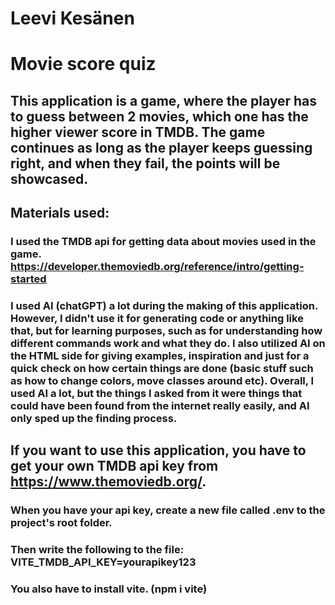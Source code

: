 # Leevi Kesänen

# Movie score quiz

## This application is a game, where the player has to guess between 2 movies, which one has the higher viewer score in TMDB. The game continues as long as the player keeps guessing right, and when they fail, the points will be showcased.

## Materials used:

### I used the TMDB api for getting data about movies used in the game. https://developer.themoviedb.org/reference/intro/getting-started

### I used AI (chatGPT) a lot during the making of this application. However, I didn't use it for generating code or anything like that, but for learning purposes, such as for understanding how different commands work and what they do. I also utilized AI on the HTML side for giving examples, inspiration and just for a quick check on how certain things are done (basic stuff such as how to change colors, move classes around etc). Overall, I used AI a lot, but the things I asked from it were things that could have been found from the internet really easily, and AI only sped up the finding process.

## If you want to use this application, you have to get your own TMDB api key from https://www.themoviedb.org/.

### When you have your api key, create a new file called .env to the project's root folder.

### Then write the following to the file: VITE_TMDB_API_KEY=yourapikey123
### You also have to install vite. (npm i vite)
